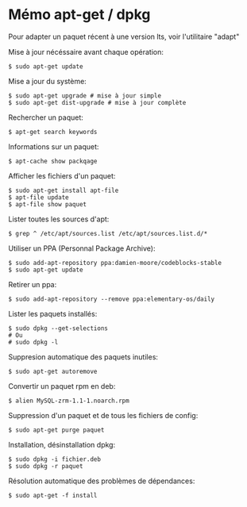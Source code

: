 # Mémo apt-get / dpkg

Pour adapter un paquet récent à une version lts, voir l'utilitaire "adapt"

Mise à jour nécéssaire avant chaque opération:
    
    $ sudo apt-get update

Mise a jour du système:
    
    $ sudo apt-get upgrade # mise à jour simple
    $ sudo apt-get dist-upgrade # mise à jour complète

Rechercher un paquet:
    
    $ apt-get search keywords

Informations sur un paquet:
    
    $ apt-cache show packqage

Afficher les fichiers d'un paquet:

    $ sudo apt-get install apt-file
    $ apt-file update
    $ apt-file show paquet

Lister toutes les sources d'apt:

    $ grep ^ /etc/apt/sources.list /etc/apt/sources.list.d/*

Utiliser un PPA (Personnal Package Archive):
    
    $ sudo add-apt-repository ppa:damien-moore/codeblocks-stable 
    $ sudo apt-get update

Retirer un ppa:
    
    $ sudo add-apt-repository --remove ppa:elementary-os/daily

Lister les paquets installés:
    
    $ sudo dpkg --get-selections
    # Ou
    # sudo dpkg -l

Suppresion automatique des paquets inutiles:
    
    $ sudo apt-get autoremove

Convertir un paquet rpm en deb:
    
    $ alien MySQL-zrm-1.1-1.noarch.rpm

Suppression d'un paquet et de tous les fichiers de config:
    
    $ sudo apt-get purge paquet

Installation, désinstallation dpkg:

    $ sudo dpkg -i fichier.deb
    $ sudo dpkg -r paquet

Résolution automatique des problèmes de dépendances:

    $ sudo apt-get -f install




